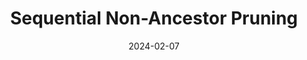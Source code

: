 ---
title: 'Sequential Non-Ancestor Pruning'
date: 2024-02-07
type: landing

design:
  spacing: '0rem'

params:
  footer:
    copyright:
      notice: '© {year} Me. This work is license uder {license}'
      license:
        enable: false
  header:
    navbar:
      enable: false


# Page sections
sections:
  ###### Title ######
  - block: markdown
    content:
      text: |-
        <span class="snap">
          <p style="font-size: 200%; max-width: 50rem;">SNAP: Sequential Non-Ancestor Pruning for Targeted Causal Effect Estimation</p>        
          
          <a href="https://matyasch.github.io/" target="_blank">Mátyás Schubert</a><sup>1</sup>,
          <a href="https://www.cs.ru.nl/~tomc/" target="_blank">Tom Claassen</a><sup>2</sup>,
          <a href="https://saramagliacane.github.io/" target="_blank">Sara Magliacane</a><sup>1</sup>,
          <br>
          <sup>1</sup>University of Amsterdam
          <br>
          <sup>2</sup>Radboud University Nijmegen

          Artificial Intelligence and Statistics (AISTATS), 2025

          <a href="https://arxiv.org/abs/2502.07857" target="_blank" class="snap-btn"><i class="fa-solid fa-file-pdf"></i> Paper</a>
          <a href="https://github.com/matyasch/SNAP" target="_blank" class="snap-btn"><i class="fa-solid fa-code"></i> Code</a>
          <a href="snap.pdf" target="_blank" class="snap-btn"><i class="fa-solid fa-chalkboard-user"></i> Slides</a>
        </span>
    design:
      background:
        color: rgb(255, 252, 240)
  ###### Teaser ######
  - block: markdown
    content:
      text: |-
        <video width=50% controls autoplay muted><source src="snap_intro.mp4" type="video/mp4"></video>
    design:
      css_style: "padding-bottom: 2rem"
      background:
        color: rgb(255, 252, 240)
  ###### Abstract ######
  - block: markdown
    content:
      text: |-
        <span class="snap">
          <p class="project-title">Abstract</p>
          <p class="project-abstract">
            Causal discovery can be computationally demanding for large numbers of variables. If we only wish to estimate the causal effects on a small subset of target variables, we might not need to learn the causal graph for all variables, but only a small subgraph that includes the targets and their adjustment sets. In this paper, we focus on identifying causal effects between target variables in a computationally and statistically efficient way. This task combines causal discovery and effect estimation, aligning the discovery objective with the effects to be estimated. We show that definite non-ancestors of the targets are unnecessary to learn causal relations between the targets and to identify efficient adjustments sets. We sequentially identify and prune these definite non-ancestors with our Sequential Non-Ancestor Pruning (SNAP) framework, which can be used either as a preprocessing step to standard causal discovery methods, or as a standalone sound and complete causal discovery algorithm. Our results on synthetic and real data show that both approaches substantially reduce the number of independence tests and the computation time without compromising the quality of causal effect estimations.
          </p>
        </span>
    design:
      background:
        color: rgb(242, 240, 229)
  ###### Task ######
  - block: markdown
    content:
      text: |-
        <span class="snap">
          <p class="project-title">Targeted Causal Effect Estimation with an Unknown Graph</p>
          <p class="project-paragraph">
            Estimating causal effects, for example to understand how human activities drive climate change, is fundamental to our scientific understanding and practical decision-making.
            The gold standard for this is to conduct experiments, but these can be expensive or unethical.
            For instance, deliberately increasing greenhouse gas emissions to study their effects would be irresponsible.
            Fortunately, causal effects can also be estimated from observational data, using adjustment variables.
            These <i>adjustment sets</i> are determined by the causal graph of the underlying process, which can also be estimated by causal discovery methods.
          </p>
          <div class="project-figure">
            <img src="pipeline_full.png" alt="pipeline of full graph" width=90% class="center" style="margin-bottom: 0px;">
            <i><b>Causal discovery</b> estimates the causal graph, from which valid adjustment sets can be read off for causal effect estimation.</i>
          </div>
          <p class="project-paragraph">
            However, discovering the full causal graph can be computationally expensive for large numbers of variables.
            If we are only interested in the causal effects between a small set of <i>target variables</i>, we may not need to learn the entire causal graph, but just a smaller subgraph that includes the targets and their statistically efficient adjustment sets.
          </p>
          <div class="project-figure">
            <img src="pipeline_restricted.png" alt="pipeline of restricted graph" width=64% class="center">
            <i><b>Removing</b> {{< math >}}$V_3${{< /math >}} and {{< math >}}$V_5${{< /math >}} in the previous example decrases the cost of causal discovery, while yielding the same efficient adjustment sets.</i>
          </div>
          <p class="project-paragraph">
            We formalize this problem as targeted causal effect estimation with an unknown graph, which focuses on identifying the causal effects between all pairs of target variables in a <i>computationally and statistically efficient way</i>.
          </p>
        </span>
    design:
      background:
        color: rgb(255, 252, 240)
  ###### Non-ancestors ######
  - block: markdown
    content:
      text: |-
        <span class="snap">
          <p class="project-title">Possible Ancestors are All You Need</p>
          <p class="project-paragraph">
            Discovering uninformative parts of the causal graph wastes computational resources.
            Conversely, removing all non-target variables risks confounded causal effects and fewer identifiable causal relations.
            Even with hints about a valid adjustment set, causal discovery might still not be able to verify all relevant causal relations.
          </p>
          <div class="project-figure" style="display: flex;">
            <div class="project-figure" style="max-width: 45%;">
              <img src="only_targets.png" alt="discovery on targets" class="center" style="max-width: 80%;">
              <i>Considering <b>only the targets</b> for causal discovery might not identify their causal relations or valid adjustment sets.</i>
            </div>
            <div class="project-figure" style="max-width: 45%;">
              <img src="only_adjset.png" alt="discovery on targets and adjustment set" class="center" style="max-width: 80%">
              <i>Also considering a <b>valid adjustment set</b> for causal discovery might still not identify all relevant causal relations.</i>
            </div>
          </div>
          <p class="project-paragraph">
            Our goal is to find a small subset of variables, such that causal discovery on this subset still identifies efficient adjustment sets the same way as discovering the full graph would.
            To this end, we show that definite non-ancestors of the targets can be safely removed, leaving only the set of possible ancestors, which always contains all efficient adjustment sets. 
            While finding the exact set of possible ancestors might require reconstructing the full graph, we can overestimate it with a <i>possibly ancestral set</i>, i.e. a set of variables that also contains all possible ancestors of the variables in it.
            We prove that causal discovery on a possibly ancestral set yields the same graph as first discovering the full graph and then restricting it to the possibly ancestral set.
          </p>
          <div class="project-figure">
            <img src="theorem3.1.png" alt="theoretical result" width=45% class="center">
              <i>Causal discovery on a <b>possibly ancestral set</b> yields the same graph as first discovering the full graph and then restricting it to that set.</i>
          </div>
          <p class="project-paragraph">
            if the possibly ancestral set is significantly smaller than the total number of variables, we can save substantial computational effort without sacrificing the quality of adjustment sets.
            The challenge is efficiently identifying as many definite non-ancestors as possible.
          </p>
        </span>
    design:
      background:
        color: rgb(242, 240, 229)
  ###### SNAP ######
  - block: markdown
    content:
      text: |-
        <span class="snap">
          <p class="project-title">Sequential Non-Ancestor Pruning</p>
          <p style="max-width: 80rem; text-align: justify;">
            We introduce Sequential Non-Ancestor Pruning (SNAP), which iteratively identifies and removes definite non-ancestors, and provide two implementations: SNAP{{< math >}}$(k)${{< /math >}} and SNAP{{< math >}}$(\infty$){{< /math >}}.
            SNAP{{< math >}}$(k)${{< /math >}} is a constraint-based causal discovery algorithm that adapts the PC-style skeleton search.
            It iteratively increases conditioning set sizes of conditional independence (CI) tests starting from order 0.
            At every iteration, it orients v-structures using the intermediate skeleton and discovered separating sets to identify and prune some definite non-ancestors of the targets before proceeding to the next iteration.
          </p>
          <div class="project-figure">
            <img src="snap(k).png" alt="snap(k) procedure" width=85% class="center">
              <i><b>SNAP{{< math >}}$(k)${{< /math >}}</b> progressively identifies and prunes non-ancestors by orienting v-structures at every order of the PC-style skeleton search.</i>
          </div>
          <p style="max-width: 80rem; text-align: justify;">
            Orienting v-structures based with intermediate skeletons and CI test results restricted to a maximum order requires particular care.
            For instance, we need to handle conflicting v-structures, and additional steps are needed for proper orientation starting from order 2.
            We discuss these details and provide the complete pseudocode in the full paper.
          </p>
          <p style="max-width: 80rem; text-align: justify;">
            SNAP{{< math >}}$(k)${{< /math >}} considers fewer and fewer variables as conditioning set sizes increase, reducing higher-order CI tests significantly.
            We can stop SNAP{{< math >}}$(k)${{< /math >}} at any iteration {{< math >}}$k${{< /math >}} and run a standard causal discovery algorithm on the remaining variables, which always form a possibly ancestral set, to identify valid and efficient adjustment sets.
            We call this approach prefiltering with SNAP{{< math >}}$(k)${{< /math >}}.
          </p>
          <div class="project-figure">
            <img src="prefiltering.png" alt="prefiltering with snap(k)" width=60% class="center">
              <i><b>Prefiltering</b> with SNAP{{< math >}}$(k)${{< /math >}} can efficiently reduce the number of variables before causal discovery.</i>
          </div>
          <p style="max-width: 80rem; text-align: justify;">
            SNAP{{< math >}}$(\infty)${{< /math >}} extends SNAP{{< math >}}$(k)${{< /math >}} into  a stand-alone causal discovery algorithm.
            It runs SNAP{{< math >}}$(k)${{< /math >}} <i>until completion</i>, then applies Meek's rules, and identifies and removes non-ancestors one final time.
            The result is the full graph restricted to the possible ancestors of the targets, ensuring the same valid and efficient adjustment sets as full-graph discovery.
          </p>
          <div class="project-figure">
            <video width=80% controls muted><source src="snap_vs_pc.mp4" type="video/mp4"></video>
            <i><b>SNAP{{< math >}}$(\infty)${{< /math >}} needs much fewer CI tests</b> than PC to find <span style="color: rgb(32, 94, 166)">optimal adjustment sets</span> for the causal effects between <span style="color: rgb(102, 128, 11)">targets</span>, by progressively removing <span style="color: rgb(175, 48, 41)">definite non-ancestors</span>.</i>
          </div>
        </span>
    design:
      background:
        color: rgb(255, 252, 240)
  ###### Experiments ######
  - block: markdown
    content:
      text: |-
        <span class="snap">
          <p class="project-title">Experiments</p>
          <p style="max-width: 80rem; text-align: justify;">
            We compare SNAP{{< math >}}$(\infty)${{< /math >}} with global and local causal discovery algorithms on synthetic and semisynthetic graphs across multiple domains.
            SNAP{{< math >}}$(\infty)${{< /math >}} consistently ranks among the best in the number of CI tests and computation time, while maintaining a comparable intervention distance.
            Other methods vary in performance depending on the domain.
          </p>
          <div class="project-figure">
            <img src="results_synth.png" alt="results on synthetic graphs" width=85% class="center">
              <i><b>Number of CI tests and computation time</b> over synthetic graphs with different number of nodes and 4 targets.</i>
          </div>
          <div style="display: flex; margin: auto; max-width: 80rem; justify-content: center;">
            <div style="max-width: 45%; text-align: justify;">
              <p style="max-width: 80rem; text-align: justify;">
              On the right, we show that prefiltering with SNAP(0) substantially speeds up discovery.
              Increasing the prefiltering iterations {{< math >}}$k${{< /math >}} further reduces the number of CI tests, especially in denser graphs.
              SNAP variants also demonstrate significant efficiency gains on semi-synthetic data generated from the MAGIC-NIAB network.
              </p>
              <div class="project-figure">
                <img src="results_semi.png" alt="results for magic-niab" class="center" style="max-width: 83.5%;">
                <i>Results for the <b>MAGIC-NIAB network</b> using semi-synthetic data.</i>
              </div>
            </div>
            <div class="project-figure" style="max-width: 45%;">
              <img src="results_delta.png" alt="difference with SNAP(0)" class="center">
                <i><b>Difference</b> in time between with and without prefiltering with SNAP(0).</i>
            </div>
          </div>
        </span>
    design:
      background:
        color: rgb(255, 252, 240)
  ###### Outro ######
  - block: markdown
    content:
      text: |-
        <span class="snap">
        <span style="font-size: 160%;">Want to learn more about SNAP?</span>
        <br>
        <span style="font-size: 80%;">Check out the following links!</span>

        <a href="https://arxiv.org/abs/2502.07857" target="_blank" class="snap-btn"><i class="fa-solid fa-file-pdf"></i> Paper</a>
        <a href="https://github.com/matyasch/SNAP" target="_blank" class="snap-btn"><i class="fa-solid fa-code"></i> Code</a>
        </span>
    design:
      css_style: "text-align: center; padding-bottom:10rem"
      background:
        color: rgb(255, 252, 240)
---